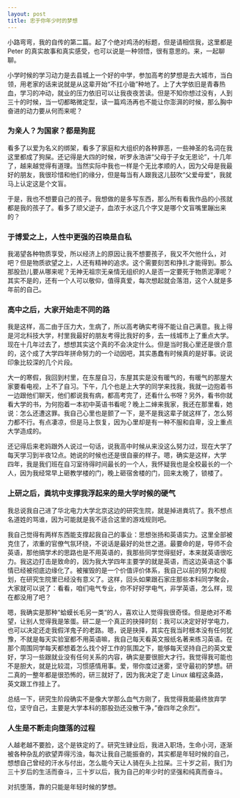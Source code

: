 ```yaml
---
layout: post
title: 忠于你年少时的梦想
---
```


小路弯弯，我的自传的第二篇。起了个绝对鸡汤的标题，但是请相信我，这里都是 Peter 的真实故事和真实感受，也可以说是一种领悟，很有意思的。来，一起聊聊。

小学时候的学习动力是去县城上一个好的中学，参加高考的梦想是去大城市，当白领，用老家的话来说就是从这辈开始“不扛小锄”种地了。上了大学依旧是青春热血，学习的冲动，就业的压力依旧可以让我夜夜苦读。但是不知你想过没有，人到三十的时候，当一切都略微定型，读一篇鸡汤再也不能让你澎湃的时候，那么胸中奋进的动力要从何而来呢？

### 为亲人？为国家？都是狗屁

看多了以爱为名义的绑架，看多了家庭和大组织的各种罪恶，一些神圣的名词在我这里都成了狗屎。还记得是大四的时候，听罗永浩讲“父母于子女无恩论”，十几年了，越来越觉得有道理。当然实际中我也一样是个无比孝顺的人，因为父母是我最好的朋友，我很珍惜和他们的缘分，但是每当有人跟我这儿鼓吹“父爱母爱“，我就马上认定这是个文盲。

于是，我也不想要自己的孩子。我想做的是多写东西，那么所有看我作品的小孩就都是我的孩子了。看多了顽父逆子，血浓于水这几个字又是哪个文盲嘴里蹦出来的？

### 于博爱之上，人性中更强的召唤是自私

我渴望各种物质享受，所以经济上的原因让我不想要孩子，我又不欠他什么，对吧？但是物质欲望之上，人还有精神的追求。这个需要刻苦和挣扎才能得到。那么那股劲儿要从哪来呢？无神无祖宗无亲情无组织的人是否一定要死于物质泥潭呢？其实不是的，还有一个人可以敬仰，值得真爱，每次想起就会落泪，这个人就是多年前的自己。

### 高中之后，大家开始走不同的路

我是这样，高二由于压力大，生病了，所以高考确实考得不能让自己满意。我上得是河北科技大学，村里我最好的朋友考得比我好的多，去一线城市上了重点大学。现在十几年过去了，想想其实这个真的不会决定什么。但是当时我心里还是很介意的，这个成了大学四年拼命努力的一个动因吧，其实愚蠢有时候真的是好事。说说印象比较深的几个片段。

大一的寒假，我回到村里，在东屋自习，东屋其实是没有暖气的，有暖气的那屋大家要看电视，上不了自习。下午，几个也是上大学的同学来找我，我就一边抱着书一边跟他们聊天，他们都说我有病，都高考完了，还看什么书呀？另外，看书你就看大学的书，为何抱着一本初中英语书看呢？晚上二婶来我家，我还在那里看，她说：怎么还遭这罪。我自己心里也是颤了一下，是不是我这辈子就这样了，怎么努力都不行。有点凄凉，但是马上恢复，因为心里却是有一种不服和自卑，没上重点大学造成的。

还记得后来老妈跟外人说过一句话，说我高中时候从来没这么努力过，现在大学了每天学习到半夜12点。她说的时候也还是很自豪的样子。嗯，确实是这样，大学四年，我是我们班在自习室待得时间最长的一个人，我怀疑我也是全校最长的一个人，因为我经常早上砸教学楼的门，晚上砸宿舍楼的门，回来太晚了，锁楼了。

### 上研之后，粪坑中支撑我浮起来的是大学时候的硬气

我总说我自己进了华北电力大学北京这边的研究生院，就是掉进粪坑了。我不想点名道姓的骂谁，因为可能就是我不适合这里的游戏规则吧。

我自己觉得有两样东西能支撑起我自己的事业：思想张扬和英语实力。这里全部被克住了，浓重的官僚气氛环绕，不说话是最好的处世之道。最要命的是，导师不会英语，那他搞学术的思路也是不用英语的，我那些同学觉得挺好，本来就英语很吃力。我这边打击是致命的，因为我大学四年主要学的就是英语，而这边英语这个事情已经被彻底边缘化了。被摧毁的是一个价值评价体系，我自己以前的努力和规划，在研究生院里已经没有意义了。这样，回头如果跟石家庄那些本科同学聚会，大家就可以说了：看看，咱们电气专业，你不好好学电气，非学英语，怎么样，现在都没用了吧？

嗯，我确实是那种“蛤蟆长毛另一类“的人，喜欢让人觉得我很奇怪。但是绝对不希望，让别人觉得我是笨蛋。研二是一个真正的抉择时刻：我可以决定好好学电力，也可以决定还走我假洋鬼子的老路。嗯，说是抉择，其实在我当时根本没有任何犹豫，不就是每天实验室都不用英语嘛，我自己每天看英文报纸名著来练习英语。在那个周围同学每天都想着怎么找个好工作的氛围之下，能够每天坚持自己的英文爱好，学习一些跟就业没有任何关系的内容，确实是要很胆大才行。我觉得我可能也不是胆大，就是比较混，习惯感情用事。爱，带你度过迷雾，坚守最初的梦想。研二真的一整年都是很恐怖的，研三就好了，因为我决定了走 Linux 编程这条路，英文跟工作挂上了。

总结一下，研究生阶段确实不是像大学那么血气方刚了，我觉得我能最终放弃学位，坚守自己，主要是大学本科的那股劲还没散干净，”奋四年之余烈“。

### 人生是不断走向堕落的过程

人越老越不要脸，这个是铁定的了。研究生肄业后，我进入职场，生命小河，逐渐被各种杂乱的欲望弄得污浊，每次让我自己能振奋的，其实都是年轻时候的自己，想想自己曾经的汗水与付出，怎么能今天让人骑在头上拉屎。三十岁之前，我们为三十岁后的生活而奋斗，三十岁以后，我为自己的年少时的坚强和纯真而奋斗。

对抗堕落，靠的只能是年轻时候的梦想。